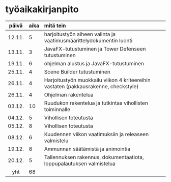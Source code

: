 # työaikakirjanpito

| päivä | aika | mitä tein  |
| :----:|:-----| :-----|
| 12.11. | 5    | harjoitustyön aiheen valinta ja vaatimusmäärittelydokumentin luonti |
| 13.11. | 3    | JavaFX-tutustuminen ja Tower Defenseen tutustuminen |
| 19.11. | 6    | ohjelman alustus ja JavaFX-tutustuminen |
| 25.11. | 4    | Scene Builder tutustuminen |
| 26.11. | 4    | Harjoitustyön muokkailu viikon 4 kriteereihin vastaten (pakkausrakenne, checkstyle) |
| 26.11. | 4    | Ohjelman rakentelua |
| 03.12. | 10   | Ruudukon rakentelua ja tutkintaa vihollisten toiminnalle |
| 04.12. | 5    | Vihollisen toteutusta |
| 05.12. | 8    | Vihollisen toteutusta |
| 08.12. | 6    | Kuudennen viikon vaatimuksiin ja releaseen valmistelu |
| 19.12. | 8   | Ammunnan säätämistä ja animointia |
| 20.12. | 5   | Tallennuksen rakennus, dokumentaatiota, loppupalautuksen valmistelua |
| yht   | 68   | | 